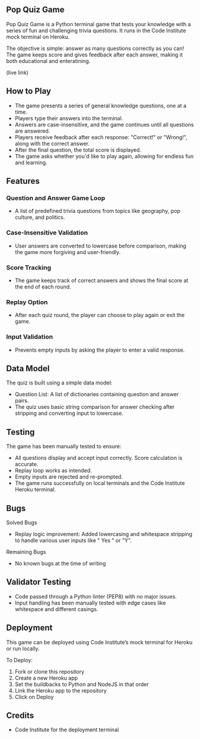 ## Pop Quiz Game

Pop Quiz Game is a Python terminal game that tests your knowledge with a series of fun and challenging trivia questions. It runs in the Code Institute mock terminal on Heroku.

The objective is simple: answer as many questions correctly as you can! The game keeps score and gives feedback after each answer, making it both educational and enteratining.

(live link)

## How to Play

* The game presents a series of general knowledge questions, one at a time.
* Players type their answers into the terminal.
* Answers are case-insensitive, and the game continues until all questions are answered.
* Players receive feedback after each response: "Correct!" or "Wrong!", along with the correct answer.
* After the final question, the total score is displayed.
* The game asks whether you'd like to play again, allowing for endless fun and learning.

## Features

### Question and Answer Game Loop
* A list of predefined trivia questions from topics like geography, pop culture, and politics.

### Case-Insensitive Validation
* User answers are converted to lowercase before comparison, making the game more forgiving and user-friendly.

### Score Tracking
* The game keeps track of correct answers and shows the final score at the end of each round.

### Replay Option
* After each quiz round, the player can choose to play again or exit the game.

### Input Validation
* Prevents empty inputs by asking the player to enter a valid response.

## Data Model

The quiz is built using a simple data model:
* Question List: A list of dictionaries containing question and answer pairs.
* The quiz uses basic string comparison for answer checking after stripping and converting input to lowercase.

## Testing

The game has been manually tested to ensure:
* All questions display and accept input correctly.
Score calculation is accurate.
* Replay loop works as intended.
* Empty inputs are rejected and re-prompted.
* The game runs successfully on local terminals and the Code Institute Heroku terminal.

## Bugs

Solved Bugs
* Replay logic improvement: Added lowercasing and whitespace stripping to handle various user inputs like " Yes " or "Y".

Remaining Bugs
* No known bugs at the time of writing

## Validator Testing
* Code passed through a Python linter (PEP8) with no major issues.
* Input handling has been manually tested with edge cases like whitespace and different casings.

## Deployment 

This game can be deployed using Code Institute’s mock terminal for Heroku or run locally.

To Deploy:
1. Fork or clone this repository
2. Create a new Heroku app
3. Set the buildbacks to Python and NodeJS in that order
4. Link the Heroku app to the repository
5. Click on Deploy

## Credits 
* Code Institute for the deployment terminal

